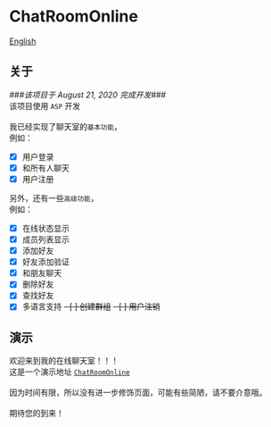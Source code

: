 # ChatRoomOnline
[English](https://github.com/xiarimangguo/ChatRoomOnline/blob/master/README.md)
## 关于
*###该项目于 August 21, 2020 完成开发###*  
该项目使用 `ASP` 开发  
<br />
我已经实现了聊天室的`基本功能`，  
例如：
- [x] 用户登录
- [x] 和所有人聊天
- [x] 用户注册  

另外，还有一些`高级功能`，    
例如：
- [x] 在线状态显示
- [x] 成员列表显示
- [x] 添加好友
- [x] 好友添加验证
- [x] 和朋友聊天
- [x] 删除好友
- [x] 查找好友
- [x] 多语言支持
~~- [ ] 创建群组~~
~~- [ ] 用户注销~~  

## 演示
欢迎来到我的在线聊天室！！！    
这是一个演示地址 [`ChatRoomOnline`](http://fscache20.cooles.top/login/login.html?lge=zh-cn)    
<br />
因为时间有限，所以没有进一步修饰页面，可能有些简陋，请不要介意哦。  
<br />
期待您的到来！
